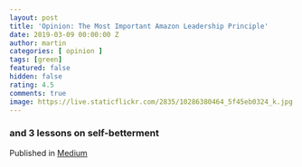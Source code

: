 ```yaml
---
layout: post
title: 'Opinion: The Most Important Amazon Leadership Principle'
date: 2019-03-09 00:00:00 Z
author: martin
categories: [ opinion ]
tags: [green]
featured: false
hidden: false
rating: 4.5
comments: true
image: https://live.staticflickr.com/2835/10286380464_5f45eb0324_k.jpg
---
```


### and 3 lessons on self-betterment

Published in [Medium](https://medium.com/@mackuntu/opinion-the-most-important-amazon-leadership-principle-ddb3b7ac89f5)
